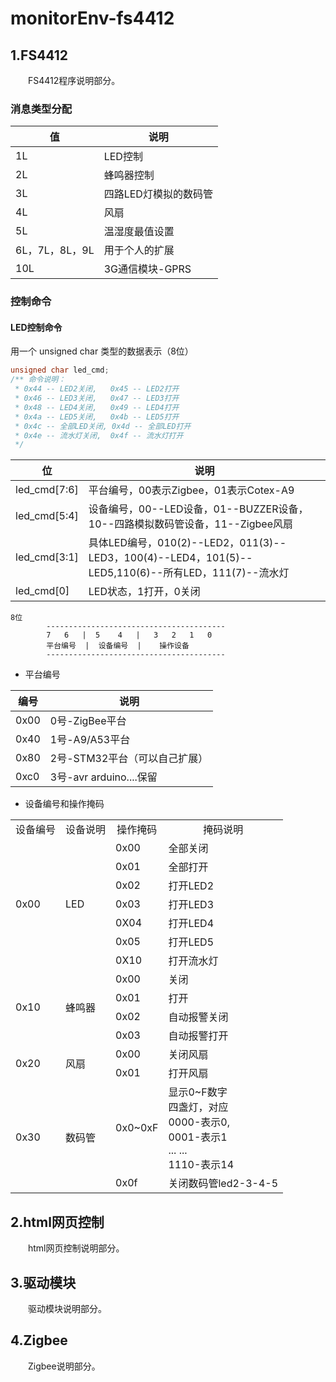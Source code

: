 # monitorEnv-fs4412


## 1.FS4412

&emsp;&emsp;FS4412程序说明部分。

### 消息类型分配

|值|说明|
|--|--|
|1L           |LED控制            |
|2L           |蜂鸣器控制          |
|3L           |四路LED灯模拟的数码管|
|4L           |风扇               |
|5L           |温湿度最值设置       |
|6L，7L，8L，9L|用于个人的扩展       |
|10L          |3G通信模块-GPRS     |

### 控制命令

#### LED控制命令

用一个 unsigned char 类型的数据表示（8位）

```c
unsigned char led_cmd;
/** 命令说明：
 * 0x44 -- LED2关闭,   0x45 -- LED2打开
 * 0x46 -- LED3关闭,   0x47 -- LED3打开
 * 0x48 -- LED4关闭,   0x49 -- LED4打开
 * 0x4a -- LED5关闭,   0x4b -- LED5打开
 * 0x4c -- 全部LED关闭, 0x4d -- 全部LED打开
 * 0x4e -- 流水灯关闭,  0x4f -- 流水灯打开
 */
```

|位|说明|
|--|--|
| led_cmd[7:6]|平台编号，00表示Zigbee，01表示Cotex-A9|
| led_cmd[5:4]|设备编号，00--LED设备，01--BUZZER设备，10--四路模拟数码管设备，11--Zigbee风扇|
| led_cmd[3:1]|具体LED编号，010(2)--LED2，011(3)--LED3，100(4)--LED4，101(5)--LED5,110(6)--所有LED，111(7)--流水灯|
| led_cmd[0]  |LED状态，1打开，0关闭|



```
8位
		----------------------------------------
		7	6	|  5	4	|	3	2	1	0
		平台编号  |  设备编号  |	操作设备
		----------------------------------------
```

- 平台编号

|编号|说明|
|--|--|	
|0x00|0号-ZigBee平台|
|0x40|1号-A9/A53平台|
|0x80|2号-STM32平台（可以自己扩展）|
|0xc0|3号-avr arduino....保留|

- 设备编号和操作掩码

<table>
	<tr><td align="center">设备编号</td><td align="center">设备说明</td><td align="center">操作掩码</td><td align="center">掩码说明</td></tr>
	<tr><td align="left" rowspan=7>0x00	 </td><td align="left" rowspan=7>LED</td><td align="left">0x00</td><td align="left">全部关闭</td></tr>
	<tr><td align="left">0x01</td><td align="left">全部打开</td></tr>
	<tr><td align="left">0x02</td><td align="left">打开LED2</td></tr>
	<tr><td align="left">0x03</td><td align="left">打开LED3</td></tr>
	<tr><td align="left">0X04</td><td align="left">打开LED4</td></tr>
	<tr><td align="left">0x05</td><td align="left">打开LED5</td></tr>
	<tr><td align="left">0X10</td><td align="left">打开流水灯</td></tr>
	<tr><td align="left" rowspan=4>0x10	 </td><td align="left" rowspan=4>蜂鸣器</td><td align="left">0x00</td><td align="left">关闭</td></tr>
	<tr><td align="left">0x01</td><td align="left">打开</td></tr>
	<tr><td align="left">0x02</td><td align="left">自动报警关闭</td></tr>
	<tr><td align="left">0x03</td><td align="left">自动报警打开</td></tr>
	<tr><td align="left" rowspan=2>0x20	 </td><td align="left" rowspan=2>风扇</td><td align="left">0x00</td><td align="left">关闭风扇</td></tr>
	<tr><td align="left">0x01</td><td align="left">打开风扇</td></tr>		
	<tr><td align="left" rowspan=2>0x30	 </td><td align="left" rowspan=2>数码管</td><td align="left">0x0~0xF </td><td align="left">显示0~F数字<br>四盏灯，对应<br>0000-表示0,<br>0001-表示1<br>... ...<br>1110-表示14</td></tr>
	<tr><td align="left">0x0f</td><td align="left">关闭数码管led2-3-4-5</td></tr>
</table>

## 2.html网页控制

&emsp;&emsp;html网页控制说明部分。

## 3.驱动模块

&emsp;&emsp;驱动模块说明部分。


## 4.Zigbee

&emsp;&emsp;Zigbee说明部分。